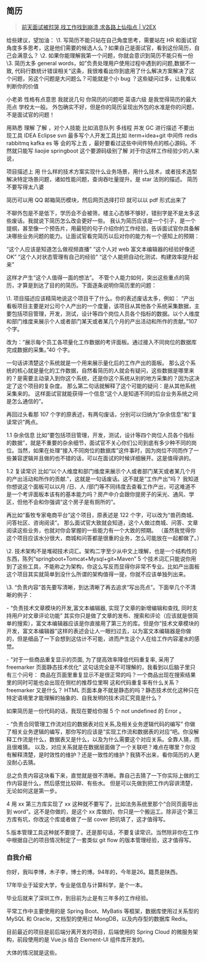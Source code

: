 ## 简历

> [前天面试被怼哭,找工作找到崩溃,求各路上仙指点 | V2EX](https://v2ex.com/t/671405)

给些建议，望加油：
\1. 写简历不能只站在自己角度思考，需要站在 HR 和面试官角度多多思考，这是他们需要的候选人么？如果自己是面试官，看到这份简历，自己会满意么？
\2. 如果你能理解我第一个问题，你就会意识到简历不能只有一份
\3. 简历太多 general words，如”负责处理用户使用过程中遇到的问题,数据不一致, 代码行数统计错误相关“这条，我很难看出你到底用了什么解决方案解决了这个问题，另这个问题是大问题么？可能就是个小 bug ？这些疑问过多，让我难以判断你的价值



小老弟 性格有点意思 我就说几句 你简历的问题吧
英语六级 是我觉得简历的最大亮点
学校太一般。
外包确实不好，但是你的简历呈现出外包的水准是你的问题，不是面试官的问题！

用熟悉 理解 了解 ，对个人技能 比如消息队列 多线程 并发 GC 进行描述
不要出现工具 IDEA Eclipse svn
最多写个人开发工具比如 iterm+idea+git
中间件 redis rabbitmq kafka es 等 会的写上去 ，最好要看过这些中间件特点的核心源码。不然就只能写 liaojie
springboot 这个要源码级别了解 对于你这样工作经验少的人来说，

项目描述上 用 什么样的技术方案实现什么业务场景，用什么技术，或者技术选型解决特定场景问题，诸如性能问题，查询吞吐量提升。是 star 法则的描述。
简历不要写得太八婆

简历可以用 QQ 邮箱简历模块，然后网页选择打印 就可以以 pdf 形式出来了



不聊外包是不是低下，学历会不会被筛，楼主心态够不够好，错别字是不是太多这些废话。我就说下简历怎么改会更好一些。
我认为简历应该是一个引子，是一个提纲，甚至像一个预告片，用最短的句子介绍你的工作经验，告诉面试官你具备解决哪些业务问题的能力。让面试官看完简历以后对你的能力有一个感知上的预期：

“这个人应该是知道怎么做视频直播”
“这个人对 web 富文本编辑器的经验好像还 OK”
“这个人对状态管理有自己的经验”
“这个人能把自动化测试、构建效率提升起来”

这样才产生“这个人值得一面的想法”。
不管个人能力如何，突出这些重点的简历，才算是到达了目的的简历。下面逐条说明你简历里的问题：

\1. 项目描述应该精简地说这个项目干了什么。你的表述废话太多，例如：
“产出看板项目主要是对公司个人产出的一个度量，该项目从其他各个系统采集数据，主要包括项目管理，开发，测试，设计等四个岗位人员各个指标的数据。以个人维度和部门维度来展示个人或者部门某天或者某几个月的产出活动和所作的贡献。”107 个字。

改为：“展示每个员工各项量化工作数据的考评面板。通过接入不同岗位的数据库完成数据的采集。”40 个字。

一句话讲清楚这个系统就是一个用来展示量化后的工作产出的面板。
那么这个系统的核心就是量化的工作数据，自然看简历的人就会有疑问，这些数据是哪里来的？是需要主动录入到你这个系统，还是你这个系统从别的地方采集的？因为这决定了这个项目的复杂度。
那么第二句话就解释了这个可能的疑问：是从其他系统采集来的。
这样面试官就能获得一个信息“这个人是知道不同的后台业务系统之间是怎么通信的”。

再回过头看那 107 个字的原表述，有两句废话，分别可以归纳为“杂余信息”和“复读常识”两点。

1.1 杂余信息
比如“要包括项目管理，开发，测试，设计等四个岗位人员各个指标的数据”，就是不重要的杂余细节，面试官不关心你们公司到底有多少种不同的岗位。当然，如果在处理“接入不同岗位的数据库”这件事时，因为岗位不同而作了一些兼容逻辑并且做的也不错的话，可以在面试的时候详细展开。这是值得讲的。

1.2 复读常识
比如“以个人维度和部门维度来展示个人或者部门某天或者某几个月的产出活动和所作的贡献.”，这就是一句话废话。这不就是“工作产出”吗？
我知道你想说这个面板可以以月 /日、人 /部门等不同纬度去查看工作产出，可这难道不是一个考评面板本该有的基本能力吗？房产中介会跟你提房子的采光、通风、学区，但他不会和你强调“这个房子是有厕所的”。

再比如“畜牧专家电商平台”这个项目，原表述是 122 个字，可以改为“兽药商城、问答社区、咨询阅读”。
那么面试官大致就会知道，这个人做过商城、问答、文章阅读这些业务，也就对你会掌握的一些能力有一个大致的预期。
（虽然我觉得你这个项目应该水分很大，商城和问答都是很重的业务，怎么可能放在一起都做了。）

\2. 技术架构不是堆砌技术词汇。架构二字至少从中文上理解，也是一个结构性的东西，陈列“springboot+Tomcat+Mysql+git+Maven” 5 个技术词汇只能说你用到了这些工具，不能称之为架构，你这么写反而显得你非常不专业。比如产出面板这个项目其实就简单到没什么所谓的架构值得一提，你就不应该单独列出来。

\3. “负责内容”首先要写清晰，到达清晰了再去追求“写出亮点”。下面举几个不清晰的例子：

\- “负责技术文章模块的开发,富文本编辑器, 实现了文章的新增编辑和查找, 同时支持用户对文章评论功能”
其实你只是做了文章的发布、搜索和评论（应该就是很简单的搜索），富文本编辑器应该是你直接用了第三方的库。但是你“技术文章模块的开发，富文本编辑器”这样的表述会让人一眼扫过去，以为富文本编辑器是你做的，但是细品了一下会想到这估计不可能，进而产生这个人在给工作内容灌水的感觉。

\- “对于一些商品重复显示的页面, 为了提高效率降低代码重复率, 采用了 freemarker 页面静态技术优化”
这句话完全是不可理解的，我看到以后脑子里只有三个问号：
商品在页面里重复显示不是很正常的吗？一个商品出现在搜索结果里的同时可能也会出现在侧栏的推荐位里啊
这和代码重复率有什么关系？
freemarker 又是什么？
HTML 页面本身不就是静态的吗？静态技术优化这种只在特定语境里才能理解的抽象的、自我发明的技术词汇究竟是什么？

如果简历是一份代码的话，我现在要给你报 5 个 not undefined 的 Error 。

\- “负责合同管理工作流对应的数据表对应关系,及相关业务逻辑代码的编写”
你做了相关业务逻辑的编写，那你写的应该是“实现工作流和数据表的对应”吧。你没解释工作流是什么，数据表又是什么，以及为什么需要这个对应关系。全靠人猜，而且很难猜。
以及，对应关系就是在数据层面做了一个关联吧？难点在哪里？你没有解释清楚，是时效性的维护？还是一致性的维护？我猜不出来，看你简历的人更没耐心去猜。

总之负责内容这块看下来，直觉就是很不清晰。靠自己去猜了一下你实际上做的工作内容是什么，然后感觉比较碎、有些水。
但是可以先做到把工作内容讲清楚，无论如何这是第一步。

4 用 xx 第三方库实现了 xx 这种就不要写了，比如法务系统里那个“合同页面导出到 word”。这不是你做的，是这个 xx 库做的，你只是一个搬运工。除非这个第三方库有坑，你改这个库或者做了一层 cover 把坑填了，这才值得写。

5.版本管理工具这种就不要提了。还是那句话，不要复读常识。当然除非你在工作中根据自己的项目情况制定了一套类似 git flow 的版本管理经验，这才值得写。


### 自我介绍

你好，我叫李博，木子李，博士的博。94年的，今年是26。籍贯是陕西。

17年毕业于延安大学，专业是信息与计算科学，是个一本。

毕业后就来了深圳工作，到目前为止是有三年多的工作经验。

平常工作中主要使用的是 Spring Boot、MyBatis 等框架，数据库使用过关系型的 MySQL 和 Oracle，文档型的使用过 MongDB，以及内存型的数据库 Redis。

目前最近的项目是前后端分离开发的项目，后端使用的 Spring Cloud 的微服务架构，前段使用的是 Vue.js 结合 Element-UI 组件库开发的。

大体的情况就是这些。

